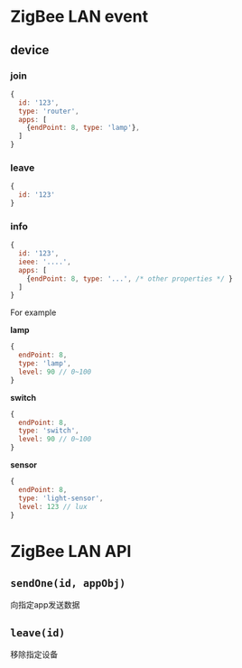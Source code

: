 ZigBee LAN event
=============

device
---------

### join

```javascript
{
  id: '123',
  type: 'router',
  apps: [
    {endPoint: 8, type: 'lamp'},
  ]
}
```

### leave

```javascript
{
  id: '123'
}
```

### info

```javascript
{
  id: '123',
  ieee: '....',
  apps: [
    {endPoint: 8, type: '...', /* other properties */ }
  ]
}
```

For example

**lamp**

```javascript
{
  endPoint: 8,
  type: 'lamp',
  level: 90 // 0~100
}
```

**switch**

```javascript
{
  endPoint: 8,
  type: 'switch',
  level: 90 // 0~100
}
```

**sensor**

```javascript
{
  endPoint: 8,
  type: 'light-sensor',
  level: 123 // lux
}
```

ZigBee LAN API
================

`sendOne(id, appObj)`
----------

向指定app发送数据

`leave(id)`
----------

移除指定设备
